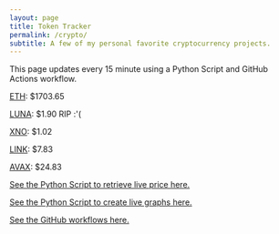 ```yaml
---
layout: page
title: Token Tracker
permalink: /crypto/
subtitle: A few of my personal favorite cryptocurrency projects.
---
```


 This page updates every 15 minute using a Python Script and GitHub Actions workflow.


<!--BEGINCRYPTOINPUT-->
[ETH](https://smfxfc.github.io/crypto/eth.html): $1703.65

[LUNA](https://smfxfc.github.io/crypto/luna.html): $1.90 RIP :'(

[XNO](https://smfxfc.github.io/crypto/xno.html): $1.02

[LINK](https://smfxfc.github.io/crypto/link.html): $7.83

[AVAX](https://smfxfc.github.io/crypto/avax.html): $24.83

<!--ENDCRYPTOINPUT-->
 
 
[See the Python Script to retrieve live price here.](https://github.com/smfxfc/smfxfc.github.io/blob/master/src/get_cryptos.py)

[See the Python Script to create live graphs here.](https://github.com/smfxfc/smfxfc.github.io/blob/master/src/graph_crypto.py)

[See the GitHub workflows here.](https://github.com/smfxfc/smfxfc.github.io/blob/master/.github/workflows/)

